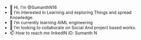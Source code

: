 - 👋 Hi, I’m @SumanthN16
- 👀 I’m interested in Learning and exploring Things and spread Knowledge.
- 🌱 I’m currently learning AIML engineering
- 💞️ I’m looking to collaborate on Social And project based works.
- 📫 How to reach me linkedIN ID: Sumanth N

<!---
SumanthN16/SumanthN16 is a ✨ special ✨ repository because its `README.md` (this file) appears on your GitHub profile.
You can click the Preview link to take a look at your changes.
--->
